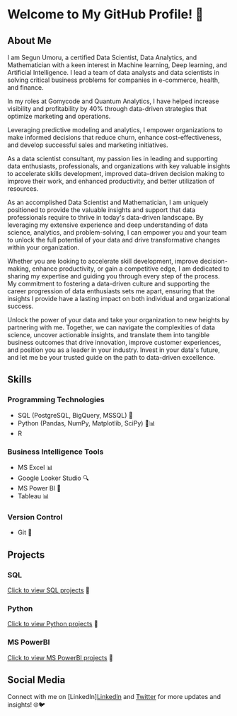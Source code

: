 # Welcome to My GitHub Profile! 👋

## About Me
I am Segun Umoru, a  certified Data Scientist, Data Analytics, and Mathematician with a keen interest in Machine learning, Deep learning, and Artificial Intelligence.
I lead a team of data analysts and data scientists in solving critical business problems for companies in e-commerce, health, and finance. 

In my roles at Gomycode and Quantum Analytics, I have helped increase visibility and profitability by 40% through data-driven strategies that optimize marketing and operations. 

Leveraging predictive modeling and analytics, I empower organizations to make informed decisions that reduce churn, enhance cost-effectiveness, and develop successful sales and marketing initiatives. 

As a data scientist consultant, my passion lies in leading and supporting data enthusiasts, professionals, and organizations with key valuable insights to accelerate skills development, improved data-driven decision making to improve their work, and enhanced productivity, and better utilization of resources.

As an accomplished Data Scientist and Mathematician, I am uniquely positioned to provide the valuable insights and support that data professionals require to thrive in today's data-driven landscape. By leveraging my extensive experience and deep understanding of data science, analytics, and problem-solving, I can empower you and your team to unlock the full potential of your data and drive transformative changes within your organization.

Whether you are looking to accelerate skill development, improve decision-making, enhance productivity, or gain a competitive edge, I am dedicated to sharing my expertise and guiding you through every step of the process. My commitment to fostering a data-driven culture and supporting the career progression of data enthusiasts sets me apart, ensuring that the insights I provide have a lasting impact on both individual and organizational success.

Unlock the power of your data and take your organization to new heights by partnering with me. Together, we can navigate the complexities of data science, uncover actionable insights, and translate them into tangible business outcomes that drive innovation, improve customer experiences, and position you as a leader in your industry. Invest in your data's future, and let me be your trusted guide on the path to data-driven excellence.


## Skills
### Programming Technologies
- SQL (PostgreSQL, BigQuery, MSSQL) 💾
- Python (Pandas, NumPy, Matplotlib, SciPy) 🐍📊
- R 

### Business Intelligence Tools
- MS Excel 📊
- Google Looker Studio 🔍
- MS Power BI 💼
- Tableau 📊

### Version Control
- Git 🌳

## Projects
### SQL
[Click to view SQL projects](link_to_SQL_projects_repositor) 📂

### Python
[Click to view Python projects](link_to_Python_projects_repository) 🐍

### MS PowerBI
[Click to view MS PowerBI projects](https://github.com/segunumoru1/Athlete_Event_Analysis_Report.git) 💼

## Social Media
Connect with me on [LinkedIn][LinkedIn](https://www.linkedin.com/in/segun-umoru/) and [Twitter](https://twitter.com/SegunUmoru) for more updates and insights! 🌐🐦
